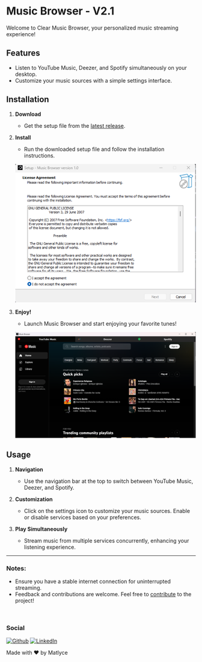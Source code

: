 # Music Browser - V2.1

Welcome to Clear Music Browser, your personalized music streaming experience!

## Features

- Listen to YouTube Music, Deezer, and Spotify simultaneously on your desktop.
- Customize your music sources with a simple settings interface.

## Installation

1. **Download**
   - Get the setup file from the [latest release](https://github.com/matlyce/Music-Browser/releases).
   
2. **Install**
   - Run the downloaded setup file and follow the installation instructions.
   
   ![Installation Image](https://github.com/matlyce/Music-Browser/blob/main/assets/installer_asset.png?raw=true)

3. **Enjoy!**
   - Launch Music Browser and start enjoying your favorite tunes!
   
   ![Application Image](https://github.com/matlyce/Music-Browser/blob/main/assets/app_asset.png?raw=true)

## Usage

1. **Navigation**
   - Use the navigation bar at the top to switch between YouTube Music, Deezer, and Spotify.
   
2. **Customization**
   - Click on the settings icon to customize your music sources. Enable or disable services based on your preferences.
   
3. **Play Simultaneously**
   - Stream music from multiple services concurrently, enhancing your listening experience.

---

### Notes:
- Ensure you have a stable internet connection for uninterrupted streaming.
- Feedback and contributions are welcome. Feel free to [contribute](https://github.com/matlyce/Music-Browser) to the project!

<br>
<h3>Social</h3>
<p>
 <a href="https://github.com/matlyce" target="_blank"><img alt="Github" src="https://img.shields.io/badge/GitHub-%2312100E.svg?&style=for-the-badge&logo=Github&logoColor=white" /></a> <a href="https://www.linkedin.com/in/mathis-emaille" target="_blank"><img alt="LinkedIn" src="https://img.shields.io/badge/linkedin-%230077B5.svg?&style=for-the-badge&logo=linkedin&logoColor=white" /></a>
</p>


Made with ❤️ by Matlyce
